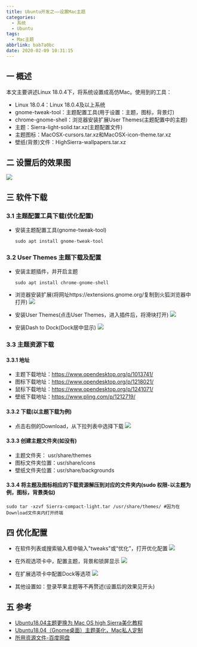 ```yaml
---
title: Ubuntu开发之——设置Mac主题
categories:
  - 系统
  - Ubuntu
tags:
  - Mac主题
abbrlink: bab7a0bc
date: 2020-02-09 10:31:15
---
```

## 一 概述

本文主要讲述Linux 18.0.4下，将系统设置成高仿Mac。使用到的工具：  

* Linux 18.0.4：Linux 18.0.4及以上系统
* gnome-tweak-tool：主题配置工具(用于设置：主题，图标，背景灯)
* chrome-gnome-shell：浏览器安装扩展User Themes(主题配置中的主题)
* 主题：Sierra-light-solid.tar.xz(主题配置文件)
* 主题图标：MacOSX-cursors.tar.xz和MacOSX-icon-theme.tar.xz
* 壁纸(背景)文件：HighSierra-wallpapers.tar.xz

<!--more-->

## 二 设置后的效果图

![][1]

## 三 软件下载

### 3.1 主题配置工具下载(优化配置)

* 安装主题配置工具(gnome-tweak-tool)

  ```
  sudo apt install gnome-tweak-tool
  ```
### 3.2 User Themes 主题下载及配置
* 安装主题插件，并开启主题

  ```
  sudo apt install chrome-gnome-shell
  ```

* 浏览器安装扩展(将网址https://extensions.gnome.org/复制到火狐浏览器中打开)
![][2]

* 安装User Themes(点击User Themes，进入插件后，将滑块打开)
![][3]

* 安装Dash to Dock(Dock居中显示)
![][4]

### 3.3 主题资源下载

#### 3.3.1 地址

* 主题下载地址：https://www.opendesktop.org/p/1013741/
* 图标下载地址：https://www.opendesktop.org/p/1218021/
* 鼠标下载地址：https://www.opendesktop.org/p/1241071/
* 壁纸下载地址：https://www.pling.com/p/1212719/

#### 3.3.2 下载(以主题下载为例)

* 点击右侧的Download，从下拉列表中选择下载
![][5]

#### 3.3.3 创建主题文件夹(如没有)

* 主题文件夹： usr/share/themes 
* 图标文件夹位置：usr/share/icons 
* 壁纸文件夹位置：usr/share/backgrounds

#### 3.3.4 将主题及图标相应的下载资源解压到对应的文件夹内(sudo 权限-以主题为例，图标，背景类似)

```
sudo tar -xzvf Sierra-compact-light.tar /usr/share/themes/ #因为在Download文件夹内打开终端
```

## 四 优化配置

* 在软件列表或搜索输入框中输入"tweaks"或“优化”，打开优化配置
![][6] 
* 在外观选项卡中，配置主题，背景和锁屏显示
![][7]

* 在扩展选项卡中配置Dock等选项
![][8]

* 其他设置如：登录苹果主题等不再赘述(设置后的效果见开头)

## 五 参考

* [Ubuntu18.04主题更换为 Mac OS high Sierra美化教程][9]
* [Ubuntu18.04（Gnome桌面）主题美化，Mac私人定制][10]
* [所用资源文件-百度网盘][11]



[1]:https://fastly.jsdelivr.net/gh/PGzxc/CDN@master/blog-image//linu-mac-preview.png
[2]:https://fastly.jsdelivr.net/gh/PGzxc/CDN@master/blog-image//linux-mac-extra-user-theme.png
[3]:https://fastly.jsdelivr.net/gh/PGzxc/CDN@master/blog-image//linux-mac-extra-user-theme-on.png
[4]:https://fastly.jsdelivr.net/gh/PGzxc/CDN@master/blog-image//linux-mac-dash-to-dock.png
[5]:https://fastly.jsdelivr.net/gh/PGzxc/CDN@master/blog-image//linux-mac-use-theme-compact-download.png
[6]:https://fastly.jsdelivr.net/gh/PGzxc/CDN@master/blog-image//linux-mac-tweaks-open.png
[7]:https://fastly.jsdelivr.net/gh/PGzxc/CDN@master/blog-image//linux-mac-look-theme-config.png
[8]:https://fastly.jsdelivr.net/gh/PGzxc/CDN@master/blog-image//linux-mac-look-extra-config.png
[9]:https://www.jianshu.com/p/321e15ec863d
[10]:https://blog.csdn.net/zyqblog/article/details/80152016
[11]:https://pan.baidu.com/s/1yCu3GQUTGH8cnAndOHYQ0A